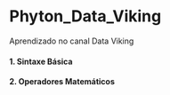 # Phyton_Data_Viking
Aprendizado no canal Data Viking
#### 1. Sintaxe Básica 
#### 2. Operadores Matemáticos
